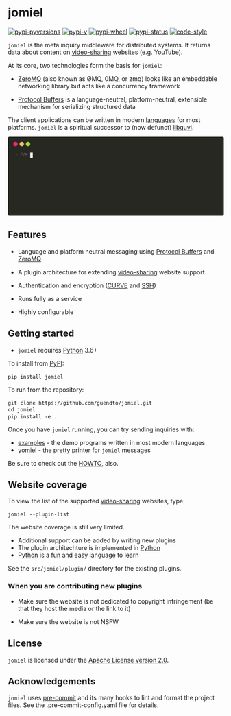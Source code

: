 # jomiel

[![pypi-pyversions](https://img.shields.io/pypi/pyversions/jomiel?color=%230a66dc)][pypi]
[![pypi-v](https://img.shields.io/pypi/v/jomiel?color=%230a66dc)][pypi]
[![pypi-wheel](https://img.shields.io/pypi/wheel/jomiel?color=%230a66dc)][pypi]
[![pypi-status](https://img.shields.io/pypi/status/jomiel?color=%230a66dc)][pypi]
[![code-style](https://img.shields.io/badge/code%20style-black-000000.svg)][black]

[pypi]: https://pypi.org/project/jomiel
[black]: https://pypi.org/project/black

`jomiel` is the meta inquiry middleware for distributed systems. It
returns data about content on [video-sharing] websites (e.g. YouTube).

At its core, two technologies form the basis for `jomiel`:

- [ZeroMQ] (also known as ØMQ, 0MQ, or zmq) looks like an embeddable
  networking library but acts like a concurrency framework

- [Protocol Buffers] is a language-neutral, platform-neutral,
  extensible mechanism for serializing structured data

The client applications can be written in modern [languages][examples]
for most platforms. `jomiel` is a spiritual successor to (now defunct)
[libquvi].

![Example (jomiel)](./docs/demo.svg)

## Features

- Language and platform neutral messaging using [Protocol Buffers] and
  [ZeroMQ]

- A plugin architecture for extending [video-sharing] website support

- Authentication and encryption ([CURVE] and [SSH])

- Runs fully as a service

- Highly configurable

## Getting started

- `jomiel` requires [Python] 3.6+

To install from [PyPI]:

```shell
pip install jomiel
```

To run from the repository:

```shell
git clone https://github.com/guendto/jomiel.git
cd jomiel
pip install -e .
```

Once you have `jomiel` running, you
can try sending inquiries with:

- [examples] - the demo programs written in most modern languages
- [yomiel] - the pretty printer for `jomiel` messages

Be sure to check out the [HOWTO](./docs/HOWTO.md#howto-jomiel), also.

## Website coverage

To view the list of the supported [video-sharing] websites, type:

```shell
jomiel --plugin-list
```

The website coverage is still very limited.

- Additional support can be added by writing new plugins
- The plugin architechture is implemented in [Python]
- [Python] is a fun and easy language to learn

See the `src/jomiel/plugin/` directory for the existing plugins.

### When you are contributing new plugins

- Make sure the website is not dedicated to copyright infringement (be that
  they host the media or the link to it)

- Make sure the website is not NSFW

## License

`jomiel` is licensed under the [Apache License version 2.0][aplv2].

## Acknowledgements

`jomiel` uses [pre-commit] and its many hooks to lint and format the
project files. See the .pre-commit-config.yaml file for details.

[video-sharing]: https://en.wikipedia.org/wiki/Video_hosting_service
[protocol buffers]: https://developers.google.com/protocol-buffers/
[examples]: https://github.com/guendto/jomiel-examples/
[python]: https://www.python.org/about/gettingstarted/
[yomiel]: https://github.com/guendto/jomiel-yomiel/
[aplv2]: https://www.tldrlegal.com/l/apache2
[ssh]: https://en.wikipedia.org/wiki/Ssh
[pre-commit]: https://pre-commit.com/
[libquvi]: http://quvi.sf.net/
[curve]: http://curvezmq.org/
[zeromq]: https://zeromq.org/
[pypi]: https://pypi.org/
